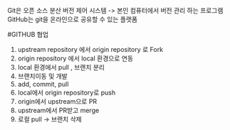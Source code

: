 Git은 오픈 소스 분산 버전 제어 시스템
-> 본인 컴퓨터에서 버전 관리 하는 프로그램
GitHub는 git을 온라인으로 공유할 수 있는 플랫폼

#GITHUB 협업 
1. upstream repository 에서 origin repository 로 Fork
2. origin repository 에서 local 환경으로 연동
3. local 환경에서 pull , 브랜치 분리
4. 브랜치이동 및 개발
5. add, commit, pull 
6. local에서 origin repository로 push
7. origin에서 upstream으로 PR
8. upstream에서 PR받고 merge
9. 로컬 pull -> 브랜치 삭제
